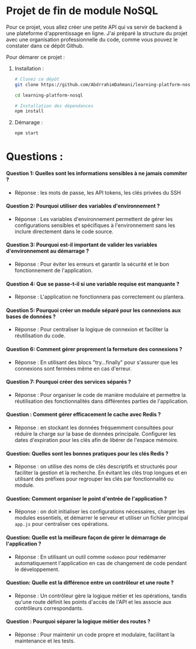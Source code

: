# Projet de fin de module NoSQL

Pour ce projet, vous allez créer une petite API qui va servir de backend à une plateforme d'apprentissage en ligne. J'ai préparé la structure du projet avec une organisation professionnelle du code, comme vous pouvez le constater dans ce dépôt Github.

Pour démarer ce projet :

1. Installation :

   ```bash
   # Clonez ce dépôt
   git clone https://github.com/AbdrrahimDahmani/learning-platform-nosql.git

   cd learning-platform-nosql

   # Installation des dépendances
   npm install
   ```

2. Démarage :
   ```bash
   npm start
   ```

# Questions :

#### Question 1: Quelles sont les informations sensibles à ne jamais commiter ?

- Réponse : les mots de passe, les API tokens, les clés privées du SSH

#### Question 2: Pourquoi utiliser des variables d'environnement ?

- Réponse : Les variables d'environnement permettent de gérer les configurations sensibles et spécifiques à l'environnement sans les inclure directement dans le code source.

#### Question 3: Pourquoi est-il important de valider les variables d'environnement au démarrage ?

- Réponse : Pour éviter les erreurs et garantir la sécurité et le bon fonctionnement de l'application.

#### Question 4: Que se passe-t-il si une variable requise est manquante ?

- Réponse : L'application ne fonctionnera pas correctement ou plantera.

#### Question 5: Pourquoi créer un module séparé pour les connexions aux bases de données ?

- Réponse : Pour centraliser la logique de connexion et faciliter la réutilisation du code.

#### Question 6: Comment gérer proprement la fermeture des connexions ?

- Réponse : En utilisant des blocs "try...finally" pour s'assurer que les connexions sont fermées même en cas d'erreur.

#### Question 7: Pourquoi créer des services séparés ?

- Réponse : Pour organiser le code de manière modulaire et permettre la réutilisation des fonctionnalités dans différentes parties de l'application.

#### Question : Comment gérer efficacement le cache avec Redis ?

- Réponse : en stockant les données fréquemment consultées pour réduire la charge sur la base de données principale. Configurer les dates d'expiration pour les clés afin de libérer de l'espace mémoire.

#### Question: Quelles sont les bonnes pratiques pour les clés Redis ?

- Réponse : on utilise des noms de clés descriptifs et structurés pour faciliter la gestion et la recherche. En évitant les clés trop longues et en utilisant des préfixes pour regrouper les clés par fonctionnalité ou module.

#### Question: Comment organiser le point d'entrée de l'application ?

- Réponse : on doit initialiser les configurations nécessaires, charger les modules essentiels, et démarrer le serveur et utiliser un fichier principal `app.js` pour centraliser ces opérations.

#### Question: Quelle est la meilleure façon de gérer le démarrage de l'application ?

- Réponse : En utilisant un outil comme `nodemon` pour redémarrer automatiquement l'application en cas de changement de code pendant le développement.

#### Question: Quelle est la différence entre un contrôleur et une route ?

- Réponse : Un contrôleur gère la logique métier et les opérations, tandis qu'une route définit les points d'accès de l'API et les associe aux contrôleurs correspondants.

#### Question : Pourquoi séparer la logique métier des routes ?

- Réponse : Pour maintenir un code propre et modulaire, facilitant la maintenance et les tests.
